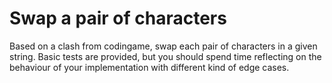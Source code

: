 # Swap a pair of characters
Based on a clash from codingame, swap each pair of characters in a given string.
Basic tests are provided, but you should spend time reflecting on the behaviour
of your implementation with different kind of edge cases.
